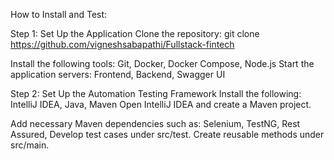 How to Install and Test:

Step 1: Set Up the Application
  Clone the repository: git clone https://github.com/vigneshsabapathi/Fullstack-fintech

Install the following tools:
  Git,
  Docker,
  Docker Compose,
  Node.js
Start the application servers:
  Frontend,
  Backend,
  Swagger UI

Step 2: Set Up the Automation Testing Framework
Install the following:
  IntelliJ IDEA,
  Java,
  Maven
Open IntelliJ IDEA and create a Maven project.

Add necessary Maven dependencies such as:
  Selenium,
  TestNG,
  Rest Assured,
  Develop test cases under src/test.
  Create reusable methods under src/main.
